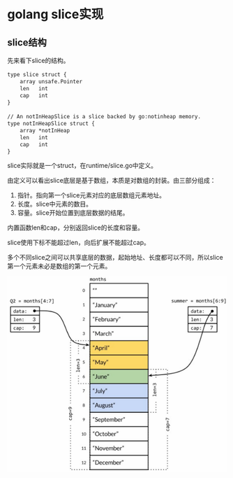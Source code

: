 # golang slice实现 #
## slice结构

先来看下slice的结构。

	type slice struct {
		array unsafe.Pointer
		len   int
		cap   int
	}
	
	// An notInHeapSlice is a slice backed by go:notinheap memory.
	type notInHeapSlice struct {
		array *notInHeap
		len   int
		cap   int
	}

slice实际就是一个struct，在runtime/slice.go中定义。

由定义可以看出slice底层是基于数组，本质是对数组的封装。由三部分组成：

1. 指针。指向第一个slice元素对应的底层数组元素地址。
2. 长度。slice中元素的数目。
3. 容量。slice开始位置到底层数据的结尾。

内置函数len和cap，分别返回slice的长度和容量。

slice使用下标不能超过len，向后扩展不能超过cap。

多个不同slice之间可以共享底层的数据，起始地址、长度都可以不同，所以slice第一个元素未必是数组的第一个元素。

![](https://raw.githubusercontent.com/ernest-dzf/docs/master/pic/slice.png)